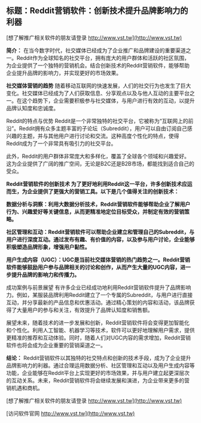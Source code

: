 ## **标题：Reddit营销软件：创新技术提升品牌影响力的利器**

[想了解推广相关软件的朋友请登录 http://www.vst.tw](http://www.vst.tw)

**简介：**
在当今数字时代，社交媒体已经成为了企业推广和品牌建设的重要渠道之一。Reddit作为全球知名的社交平台，拥有庞大的用户群体和活跃的社区氛围，为企业提供了一个独特的营销机会。结合创新技术的Reddit营销软件，能够帮助企业提升品牌的影响力，并实现更好的市场效果。

**社交媒体营销的趋势**
随着移动互联网的快速发展，人们的社交行为也发生了巨大变化。社交媒体已经成为了人们获取信息、分享观点以及与他人互动的主要平台之一。在这个趋势下，企业需要积极参与社交媒体，与用户进行有效的互动，以提升品牌认知度和忠诚度。

Reddit的特点与优势
Reddit是一个非常独特的社交平台，它被称为“互联网上的前沿”。Reddit拥有众多主题丰富的子论坛（Subreddit），用户可以自由订阅自己感兴趣的主题，并与其他用户进行讨论和交流。这种高度个性化的特点，使得Reddit成为了一个非常具有吸引力的社交平台。

此外，Reddit的用户群体非常庞大和多样化，覆盖了全球各个领域和兴趣爱好。这为企业提供了广阔的推广空间，无论是B2C还是B2B市场，都能找到适合自己的受众。

**Reddit营销软件的创新技术 为了更好地利用Reddit这一平台，许多创新技术应运而生，为企业提供了更强大的营销工具。以下是几个值得关注的创新技术：**

**数据分析与洞察：利用大数据分析技术，Reddit营销软件能够帮助企业了解用户行为、兴趣爱好等关键信息，从而更精准地定位目标受众，并制定有效的营销策略。**

**社区管理和互动：Reddit营销软件可以帮助企业建立和管理自己的Subreddit，与用户进行深度互动。通过发布有趣、有价值的内容，以及参与用户讨论，企业能够积极塑造品牌形象，增强用户黏性。**

**用户生成内容（UGC）：UGC是当前社交媒体营销的热门趋势之一。Reddit营销软件能够鼓励用户参与品牌相关的讨论和创作，从而产生大量的UGC内容，进一步提升品牌的影响力和传播力。**

成功案例与前景展望 有许多企业已经成功地利用Reddit营销软件提升了品牌影响力。例如，某服装品牌利用Reddit建立了一个专属的Subreddit，与用户进行直接互动，并分享最新的产品信息和优惠活动。通过精心策划的内容和活动，该品牌获得了大量用户的参与和关注，有效提升了品牌认知度和销售额。

展望未来，随着技术的进一步发展和创新，Reddit营销软件将会变得更加智能化和个性化。利用人工智能、机器学习等技术，软件可以更好地理解用户需求，提供更精准的推荐和互动体验。同时，随着人们对UGC内容的需求增加，Reddit营销软件也将会成为企业重要的营销渠道之一。

**结论：**
Reddit营销软件以其独特的社交特点和创新的技术手段，成为了企业提升品牌影响力的利器。通过合理运用数据分析、社区管理和互动以及用户生成内容等功能，企业能够在Reddit平台上实现更好的市场效果，并与用户建立起更深层次的互动关系。未来，Reddit营销软件将会继续发展和演进，为企业带来更多的营销机遇和商机。

[想了解推广相关软件的朋友请登录 http://www.vst.tw](http://www.vst.tw)


[访问软件官网 http://www.vst.tw](http://www.vst.tw)
